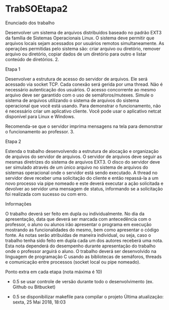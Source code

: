 # TrabSOEtapa2
Enunciado dos trabalho

Desenvolver um sistema de arquivos distribuídos baseado no padrão EXT3 da família de Sistemas Operacionais Linux. O sistema deve permitir que arquivos locais sejam acessados por usuários remotos simultaneamente. As operações permitidas pelo sistema são: criar arquivo ou diretório, remover arquivo ou diretório, copiar dados de um diretório para outro e listar conteúdo de diretórios. 2.

Etapa 1

Desenvolver a estrutura de acesso do servidor de arquivos. Ele será acessado via socket TCP. Cada conexão será gerida por uma thread. Não é necessário autenticação dos usuários. O acesso concorrente ao mesmo arquivo deve ser garantido com o uso de semáforos/mutexes. Simule o sistema de arquivos utilizando o sistema de arquivos do sistema operacional que você está usando. Para demonstrar o funcionamento, não é necessário criar um aplicativo cliente. Você pode usar o aplicativo netcat disponível para Linux e Windows.

Recomenda-se que o servidor imprima mensagens na tela para demonstrar o funcionamento ao professor. 3.

Etapa 2

Estenda o trabalho desenvolvendo a estrutura de alocação e organização de arquivos do servidor de arquivos. O servidor de arquivos deve seguir as mesmas diretrizes do sistema de arquivos EXT3. O disco do servidor deve ser simulado através de um único arquivo no sistema de arquivos do sistemas operacional onde o servidor está sendo executado. A thread no servidor deve receber uma solicitação do cliente e então repassá-la a um novo processo via pipe nomeado e este deverá executar a ação solicitada e devolver ao servidor uma mensagem de status, informando se a solicitação foi realizada com sucesso ou com erro.

Informações

O trabalho deverá ser feito em dupla ou individualmente. No dia da apresentação, data que deverá ser marcada com antecedência com o professor, o aluno ou alunos irão apresentar o programa em execução mostrando as funcionalidades do mesmo, bem como apresentar o código fonte. As notas serão atribuídas de maneira individual, ou seja, caso o trabalho tenha sido feito em dupla cada um dos autores receberá uma nota. Esta nota dependerá do desempenho durante apresentação do trabalho onde o professor arguirá o aluno. O trabalho deverá ser desenvolvido na linguagem de programação C usando as bibliotecas de semáforos, threads e comunicação entre processos (socket local ou pipe nomeado). 

Ponto extra em cada etapa (nota máxima é 10)

+ 0.5 se usar controle de versão durante todo o desenvolvimento (ex. Github ou Bitbucket)

+ 0.5 se disponibilizar makefile para compilar o projeto
Última atualização: sexta, 25 Mai 2018, 18:03
